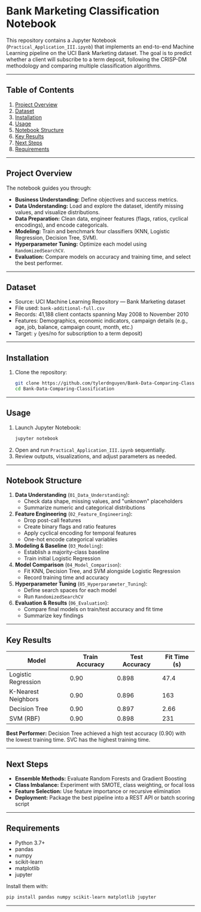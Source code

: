 # Bank Marketing Classification Notebook

This repository contains a Jupyter Notebook (`Practical_Application_III.ipynb`) that implements an end-to-end Machine Learning pipeline on the UCI Bank Marketing dataset. The goal is to predict whether a client will subscribe to a term deposit, following the CRISP-DM methodology and comparing multiple classification algorithms.

---

## Table of Contents

1. [Project Overview](#project-overview)
2. [Dataset](#dataset)
3. [Installation](#installation)
4. [Usage](#usage)
5. [Notebook Structure](#notebook-structure)
6. [Key Results](#key-results)
7. [Next Steps](#next-steps)
8. [Requirements](#requirements)

---

## Project Overview

The notebook guides you through:

- **Business Understanding:** Define objectives and success metrics.
- **Data Understanding:** Load and explore the dataset, identify missing values, and visualize distributions.
- **Data Preparation:** Clean data, engineer features (flags, ratios, cyclical encodings), and encode categoricals.
- **Modeling:** Train and benchmark four classifiers (KNN, Logistic Regression, Decision Tree, SVM).
- **Hyperparameter Tuning:** Optimize each model using `RandomizedSearchCV`.
- **Evaluation:** Compare models on accuracy and training time, and select the best performer.

---

## Dataset

- Source: UCI Machine Learning Repository — Bank Marketing dataset
- File used: `bank-additional-full.csv`
- Records: 41,188 client contacts spanning May 2008 to November 2010
- Features: Demographics, economic indicators, campaign details (e.g., age, job, balance, campaign count, month, etc.)
- Target: `y` (yes/no for subscription to a term deposit)

---

## Installation

1. Clone the repository:
   ```bash
   git clone https://github.com/tylerdnguyen/Bank-Data-Comparing-Classification.git
   cd Bank-Data-Comparing-Classification
   ```
---

## Usage

1. Launch Jupyter Notebook:
   ```bash
   jupyter notebook
   ```
2. Open and run `Practical_Application_III.ipynb` sequentially.
3. Review outputs, visualizations, and adjust parameters as needed.

---

## Notebook Structure

1. **Data Understanding** (`01_Data_Understanding`):
   - Check data shape, missing values, and "unknown" placeholders
   - Summarize numeric and categorical distributions
2. **Feature Engineering** (`02_Feature_Engineering`):
   - Drop post-call features
   - Create binary flags and ratio features
   - Apply cyclical encoding for temporal features
   - One-hot encode categorical variables
3. **Modeling & Baseline** (`03_Modeling`):
   - Establish a majority-class baseline
   - Train initial Logistic Regression
4. **Model Comparison** (`04_Model_Comparison`):
   - Fit KNN, Decision Tree, and SVM alongside Logistic Regression
   - Record training time and accuracy
5. **Hyperparameter Tuning** (`05_Hyperparameter_Tuning`):
   - Define search spaces for each model
   - Run `RandomizedSearchCV`
6. **Evaluation & Results** (`06_Evaluation`):
   - Compare final models on train/test accuracy and fit time
   - Summarize key findings

---

## Key Results

| Model               | Train Accuracy | Test Accuracy | Fit Time (s)  |
| ------------------- | -------------- | ------------- | ------------  |
| Logistic Regression | 0.90           | 0.898          | 47.4         |
| K-Nearest Neighbors | 0.90           | 0.896          | 163          |
| Decision Tree       | 0.90           | 0.897          | 2.66         |
| SVM (RBF)           | 0.90           | 0.898          | 231          |

**Best Performer:** Decision Tree achieved a high test accuracy (0.90) with the lowest training time. SVC has the highest training time.

---

## Next Steps

- **Ensemble Methods:** Evaluate Random Forests and Gradient Boosting
- **Class Imbalance:** Experiment with SMOTE, class weighting, or focal loss
- **Feature Selection:** Use feature importance or recursive elimination
- **Deployment:** Package the best pipeline into a REST API or batch scoring script

---

## Requirements

- Python 3.7+
- pandas
- numpy
- scikit-learn
- matplotlib
- jupyter

Install them with:

```bash
pip install pandas numpy scikit-learn matplotlib jupyter
```

---
